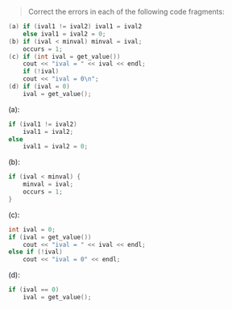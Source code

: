 >Correct the errors in each of the following code fragments:
```cpp
(a) if (ival1 != ival2) ival1 = ival2
	else ival1 = ival2 = 0;
(b) if (ival < minval) minval = ival;
	occurs = 1;
(c) if (int ival = get_value())
	cout << "ival = " << ival << endl;
    if (!ival)
	cout << "ival = 0\n";
(d) if (ival = 0)
	ival = get_value();
```



(a):
```cpp
if (ival1 != ival2)
	ival1 = ival2;
else
	ival1 = ival2 = 0;
```

(b):
```cpp
if (ival < minval) {
	minval = ival;
	occurs = 1;
}
```

(c):
```cpp
int ival = 0;
if (ival = get_value())
	cout << "ival = " << ival << endl;
else if (!ival)
	cout << "ival = 0" << endl;
```

(d):
```cpp
if (ival == 0)
	ival = get_value();
```
